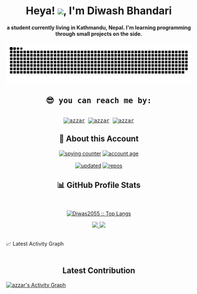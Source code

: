 <div align="center">
<h1 align="center">Heya! <img width="35" src="https://github.com/Diwas2055/Diwas2055/blob/main/resources/img/waving.gif">, I'm Diwash Bhandari</h1>
<h4 align="center">a student currently living in Kathmandu, Nepal. I'm learning programming through small projects on the side.</h4>
</div>

![snake gif](https://github.com/Diwas2055/Diwas2055/blob/output/github-contribution-grid-snake.svg)


<div>
  <samp>
    <h2 align="center">😎 you can reach me by:</h2>
    <p align="center">
      <br/>
      <a href="https://www.linkedin.com/in/diwash-bhandari-3814b2157/" target="blank"><img align="center"
         src="https://img.shields.io/badge/linkedin-%231DA1F2.svg?style=for-the-badge&logo=linkedin&logoColor=white"
         alt="azzar" height="30"/></a>
      <a href="https://dribbble.com/Shree0105" target="blank"><img align="center"
         src="https://img.shields.io/badge/Dribbble-EA4C89?style=for-the-badge&logo=dribbble&logoColor=white"
         alt="azzar" height="30"/></a>
      <a href="mailto:diwasb54@gmail.com" target="blank"><img align="center"
         src="https://img.shields.io/badge/gmail-EA4335.svg?style=for-the-badge&logo=gmail&logoColor=white"
         alt="azzar" height="30"/></a>
    </p>
  </samp>
</div>



<div>
<h2 align="center">🧮 About this Account</h2>
 <p align="center">
  <a href="github.com/Diwas2055" target="blank"><img align="center" 
     src="![Visitor Count](https://profile-counter.glitch.me/Diwas2055/count.svg)"
     alt="spying counter" /></a>
  <a href="github.com/Diwas2055" target="blank"><img align="center" 
     src="https://badges.pufler.dev/years/Diwas2055/?style=for-the-badge&color=27a4fb&logo=github&label=Account+Age"
     alt="account age" /></a>
  </p>
  <p align="center">
  <a href="github.com/Diwas2055" target="blank"><img align="center" 
     src="https://badges.pufler.dev/updated/Diwas2055/Diwas2055?style=for-the-badge&color=ff00b4&logo=github&label=Profile+Updated"
     alt="updated" /></a>
  <a href="github.com/Diwas2055" target="blank"><img align="center" 
     src="https://badges.pufler.dev/repos/Diwas2055/?style=for-the-badge&color=251ee7&logo=github&label=Public+Repos"
     alt="repos" /></a>
 </p>
</div>

  <div>
    <h2 align="center"> 📊 GitHub Profile Stats </h2>
      <br/>
        <p align="center">
          <a href="https://github.com/Diwas2055/">
          <img src="https://github-readme-stats.vercel.app/api/top-langs/?username=Diwas2055&langs_count=6&theme=gruvbox&layout=compact&hide_border=true" alt="Diwas2055 :: Top Langs" /></a>
        </p>
        <p align="center">
          <a href="https://github.com/Diwas2055/">
          <img width="49.5%" src="https://github-readme-stats.vercel.app/api?username=Diwas2055&show_icons=true&theme=gruvbox&hide_border=true" />
          <img width="49.5%" src="https://github-readme-streak-stats.herokuapp.com/?user=Diwas2055&theme=gruvbox&hide_border=true" />
          </a>
       </p>
     <br>
  </div>    

  <summary>📈 Latest Activity Graph</summary>
  <br/>
  <h2 align="center"> Latest Contribution </h2>
<a href="https://github.com/ashutosh00710/github-readme-activity-graph"><img alt="azzar's Activity Graph" src="https://activity-graph.herokuapp.com/graph/?username=Diwas2055&bg_color=000&color=fff&line=00E676&point=fff&hide_border=true" /></a>

